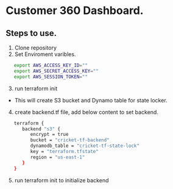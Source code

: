 # Customer 360 Dashboard.

## Steps to use.

1. Clone repository
2. Set Enviroment varibles.

```bash
   export AWS_ACCESS_KEY_ID=""
   export AWS_SECRET_ACCESS_KEY=""
   export AWS_SESSION_TOKEN=""
```

3. run terraform init

- This will create S3 bucket and Dynamo table for state locker.

4. create backend.tf file, add below content to set backend.

```bash
   terraform {
      backend "s3" {
         encrypt = true
         bucket = "cricket-tf-backend"
         dynamodb_table = "cricket-tf-state-lock"
         key = "terraform.tfstate"
         region = "us-east-1"
      }
   }
```

5. run terraform init to initialize backend

